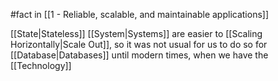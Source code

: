 #fact in [[1 - Reliable, scalable, and maintainable applications]]

[[State|Stateless]] [[System|Systems]] are easier to [[Scaling Horizontally|Scale Out]], so it was not usual for us to do so for [[Database|Databases]] until modern times, when we have the [[Technology]]
